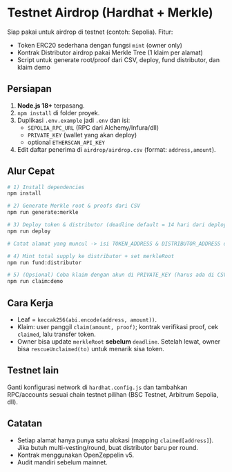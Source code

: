 # Testnet Airdrop (Hardhat + Merkle)

Siap pakai untuk airdrop di testnet (contoh: Sepolia). Fitur:
- Token ERC20 sederhana dengan fungsi `mint` (owner only)
- Kontrak Distributor airdrop pakai Merkle Tree (1 klaim per alamat)
- Script untuk generate root/proof dari CSV, deploy, fund distributor, dan klaim demo

## Persiapan
1. **Node.js 18+** terpasang.
2. `npm install` di folder proyek.
3. Duplikasi `.env.example` jadi `.env` dan isi:
   - `SEPOLIA_RPC_URL` (RPC dari Alchemy/Infura/dll)
   - `PRIVATE_KEY` (wallet yang akan deploy)
   - optional `ETHERSCAN_API_KEY`
4. Edit daftar penerima di `airdrop/airdrop.csv` (format: `address,amount`).

## Alur Cepat
```bash
# 1) Install dependencies
npm install

# 2) Generate Merkle root & proofs dari CSV
npm run generate:merkle

# 3) Deploy token & distributor (deadline default = 14 hari dari deploy)
npm run deploy

# Catat alamat yang muncul -> isi TOKEN_ADDRESS & DISTRIBUTOR_ADDRESS di .env

# 4) Mint total supply ke distributor + set merkleRoot
npm run fund:distributor

# 5) (Opsional) Coba klaim dengan akun di PRIVATE_KEY (harus ada di CSV)
npm run claim:demo
```

## Cara Kerja
- Leaf = `keccak256(abi.encode(address, amount))`.
- Klaim: user panggil `claim(amount, proof)`; kontrak verifikasi proof, cek `claimed`, lalu transfer token.
- Owner bisa update `merkleRoot` **sebelum** `deadline`. Setelah lewat, owner bisa `rescueUnclaimed(to)` untuk menarik sisa token.

## Testnet lain
Ganti konfigurasi network di `hardhat.config.js` dan tambahkan RPC/accounts sesuai chain testnet pilihan (BSC Testnet, Arbitrum Sepolia, dll).

## Catatan
- Setiap alamat hanya punya satu alokasi (mapping `claimed[address]`). Jika butuh multi-vesting/round, buat distributor baru per round.
- Kontrak menggunakan OpenZeppelin v5.
- Audit mandiri sebelum mainnet.
